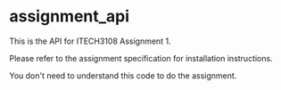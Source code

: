 # assignment_api
This is the API for ITECH3108 Assignment 1.

Please refer to the assignment specification for installation instructions.

You don't need to understand this code to do the assignment.
